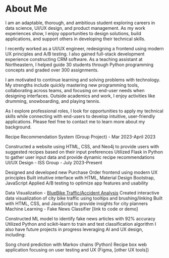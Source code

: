# About Me
I am an adaptable, thorough, and ambitious student exploring careers in data science, UI/UX design, and product management. As my work experiences show, I enjoy opportunities to design solutions, build applications, and support others in developing their technical skills. 

I recently worked as a UI/UX engineer, redesigning a frontend using modern UX principles and A/B testing. I also gained full-stack development experience constructing CRM software. As a teaching assistant at Northeastern, I helped guide 30 students through Python programming concepts and graded over 300 assignments.

I am motivated to continue learning and solving problems with technology. My strengths include quickly mastering new programming tools, collaborating across teams, and focusing on end-user needs when designing interfaces. Outside academics and work, I enjoy activities like drumming, snowboarding, and playing tennis. 

As I explore professional roles, I look for opportunities to apply my technical skills while connecting with end-users to develop intuitive, user-friendly applications. Please feel free to contact me to learn more about my background.

Recipe Recommendation System (Group Project) - Mar 2023-April 2023

Constructed a website using HTML, CSS, and Neo4j to provide users with suggested recipes based on their input preferences
Utilized Flask in Python to gather user input data and provide dynamic recipe recommendations
UI/UX Design - ISS Group - July 2023-Present

Designed and developed new Purchase Order frontend using modern UX principles
Built intuitive interface with HTML, Material Design Bootstrap, JavaScript
Applied A/B testing to optimize app features and usability

Data Visualization - [BlueBike Traffic/Accident Analysis](https://ds4200-s23-class.github.io/project-julian-jake-david-aneek/)
Created interactive data visualization of city bike traffic using tooltips and brushing/linking
Built with HTML, CSS, and JavaScript to provide insights for city planners
Machine Learning - Fake News Classifier [link to code or demo]

Constructed ML model to identify fake news articles with 92% accuracy
Utilized Python and scikit-learn to train and test classification algorithm
I also have future projects in progress leveraging AI and UX design, including:

Song chord prediction with Markov chains (Python)
Recipe box web application focusing on user testing and UX (Figma, [other UX tools])
